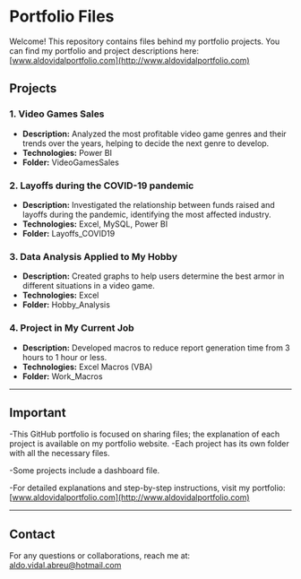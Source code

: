 # Portfolio Files

Welcome! This repository contains files behind my portfolio projects. You can find my portfolio and project descriptions here: [www.aldovidalportfolio.com](http://www.aldovidalportfolio.com) 

## Projects

### 1. Video Games Sales
- **Description:** Analyzed the most profitable video game genres and their trends over the years, helping to decide the next genre to develop.
- **Technologies:** Power BI
- **Folder:** VideoGamesSales

### 2. Layoffs during the COVID-19 pandemic
- **Description:** Investigated the relationship between funds raised and layoffs during the pandemic, identifying the most affected industry.
- **Technologies:** Excel, MySQL, Power BI
- **Folder:** Layoffs_COVID19

### 3. Data Analysis Applied to My Hobby
- **Description:** Created graphs to help users determine the best armor in different situations in a video game.
- **Technologies:** Excel
- **Folder:** Hobby_Analysis

### 4. Project in My Current Job
- **Description:** Developed macros to reduce report generation time from 3 hours to 1 hour or less.
- **Technologies:** Excel Macros (VBA)
- **Folder:** Work_Macros

---

## Important

-This GitHub portfolio is focused on sharing files; the explanation of each project is available on my portfolio website.
-Each project has its own folder with all the necessary files.

-Some projects include a dashboard file.


-For detailed explanations and step-by-step instructions, visit my portfolio: [www.aldovidalportfolio.com](http://www.aldovidalportfolio.com)

---

## Contact

For any questions or collaborations, reach me at: aldo.vidal.abreu@hotmail.com

